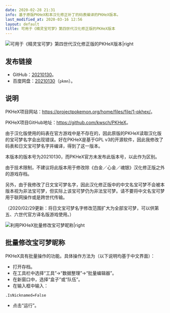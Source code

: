 ```yaml
---
date: 2020-02-28 21:31
info: 基于原版PKHeX和本汉化修正补丁的码表编译的PKHeX版本。
last_modified_at: 2020-03-16 12:56
layout: default
title: 可用于《精灵宝可梦》第四世代汉化修正版的PKHeX版本
---
```

<div class="bilibiliBox" data-aid="96227144" data-cid="164267978" data-page="2"></div>

![可用于《精灵宝可梦》第四世代汉化修正版的PKHeX版本\|right](https://file.moetu.org/images/2020/02/28/a7b4b821e754b775055372bb0380bc0d801bf278aa99f058.png)

## 发布链接
- GitHub：[20210130](https://github.com/Xzonn/PKHeX/releases/latest)。
- 百度网盘：[20210130](https://pan.baidu.com/s/1tLhRCJjMfZJuxZSvD4I1GQ)（`pkmn`）。

## 说明
PKHeX项目网站：<https://projectpokemon.org/home/files/file/1-pkhex/>。

PKHeX项目GitHub地址：<https://github.com/kwsch/PKHeX>。

由于汉化版使用的码表在官方游戏中是不存在的，因此原版的PKHeX读取汉化版的宝可梦名字会出现错误。好在PKHeX是基于GPL v3的开源软件，因此我修改了码表和日文宝可梦名字并编译，得到了这一版本。

本版本的版本号为20210130，而PKHeX官方未发布此版本号，以此作为区别。

由于技术限制，不建议将此版本用于修改除《白金／心金／魂银》汉化修正版之外的游戏存档。

另外，由于我修改了日文宝可梦名字，因此汉化修正版中的中文名宝可梦不会被本版本视为非法宝可梦，但实际上该宝可梦仍为非法宝可梦。请不要将中文名宝可梦用于联网操作或是跨世代传输。

（2020/02/29更新：将日文宝可梦名字修改范围扩大为全部宝可梦，可以供第五、六世代官方译名版游戏使用。）

![利用PKHeX批量修改宝可梦昵称\|right](https://file.moetu.org/images/2020/02/28/62ab991310328dbb044a66eb3693610c855322791bf045d9.png)

## 批量修改宝可梦昵称
PKHeX具有批量操作的功能。具体操作方法为（以下说明均基于中文界面）：

- 打开存档。
- 在工具栏中选择“工具”→“数据整理”→“批量编辑器”。
- 在新窗口中，选择“盒子”或“队伍”。
- 在输入框中输入：

```
.IsNicknamed=False
```

- 点击“运行”。